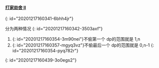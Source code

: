 #### [打家劫舍 II](https://leetcode-cn.com/problems/house-robber-ii/)
{: id="20201217160341-6bhh4jr"}

分为两种情况
{: id="20201217160342-3503axf"}

1. {: id="20201217160354-3m90nei"}不偷第一个  dp的范围就是 1,n
2. {: id="20201217160357-mgyq3vz"}不偷最后一个 dp的范围就是 0,n-1
{: id="20201217160354-pyq782r"}

{: id="20201217160439-3o0egs2"}
